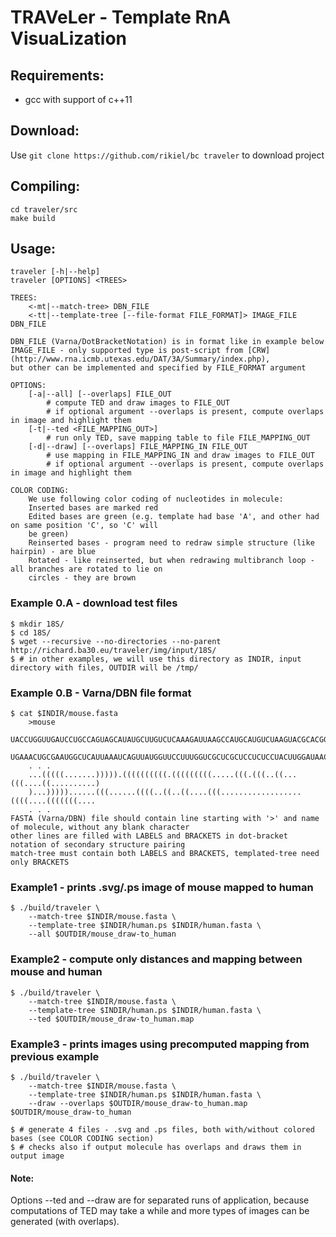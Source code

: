 # TRAVeLer - Template RnA VisuaLization

## Requirements:
- gcc with support of c++11

## Download:
Use `git clone https://github.com/rikiel/bc traveler` to download project

## Compiling:
	cd traveler/src
	make build

## Usage:
	traveler [-h|--help]
	traveler [OPTIONS] <TREES>

	TREES:
		<-mt|--match-tree> DBN_FILE
		<-tt|--template-tree [--file-format FILE_FORMAT]> IMAGE_FILE DBN_FILE

	DBN_FILE (Varna/DotBracketNotation) is in format like in example below
	IMAGE_FILE - only supported type is post-script from [CRW](http://www.rna.icmb.utexas.edu/DAT/3A/Summary/index.php),
	but other can be implemented and specified by FILE_FORMAT argument

	OPTIONS:
		[-a|--all] [--overlaps] FILE_OUT
			# compute TED and draw images to FILE_OUT
			# if optional argument --overlaps is present, compute overlaps in image and highlight them
		[-t|--ted <FILE_MAPPING_OUT>]
			# run only TED, save mapping table to file FILE_MAPPING_OUT
		[-d|--draw] [--overlaps] FILE_MAPPING_IN FILE_OUT
			# use mapping in FILE_MAPPING_IN and draw images to FILE_OUT
			# if optional argument --overlaps is present, compute overlaps in image and highlight them

	COLOR CODING:
		We use following color coding of nucleotides in molecule:
		Inserted bases are marked red
		Edited bases are green (e.g. template had base 'A', and other had on same position 'C', so 'C' will
		be green)
		Reinserted bases - program need to redraw simple structure (like hairpin) - are blue
		Rotated - like reinserted, but when redrawing multibranch loop - all branches are rotated to lie on
		circles - they are brown

### Example 0.A - download test files
	$ mkdir 18S/
	$ cd 18S/
	$ wget --recursive --no-directories --no-parent http://richard.ba30.eu/traveler/img/input/18S/
	$ # in other examples, we will use this directory as INDIR, input directory with files, OUTDIR will be /tmp/

### Example 0.B - Varna/DBN file format
	$ cat $INDIR/mouse.fasta
		>mouse
		UACCUGGUUGAUCCUGCCAGUAGCAUAUGCUUGUCUCAAAGAUUAAGCCAUGCAUGUCUAAGUACGCACGGCCGGUACAG
		UGAAACUGCGAAUGGCUCAUUAAAUCAGUUAUGGUUCCUUUGGUCGCUCGCUCCUCUCCUACUUGGAUAACUGUGGUAAU
		. . .
		...(((((.......))))).((((((((((.(((((((((.....(((.(((..((...(((....((..........)
		)...)))))......(((......((((..((..((....(((..................((((....(((((((....
		. . .
	FASTA (Varna/DBN) file should contain line starting with '>' and name of molecule, without any blank character
	other lines are filled with LABELS and BRACKETS in dot-bracket notation of secondary structure pairing
	match-tree must contain both LABELS and BRACKETS, templated-tree need only BRACKETS

### Example1 - prints .svg/.ps image of mouse mapped to human
	$ ./build/traveler \
		--match-tree $INDIR/mouse.fasta \
		--template-tree $INDIR/human.ps $INDIR/human.fasta \
		--all $OUTDIR/mouse_draw-to_human

### Example2 - compute only distances and mapping between mouse and human
	$ ./build/traveler \
		--match-tree $INDIR/mouse.fasta \
		--template-tree $INDIR/human.ps $INDIR/human.fasta \
		--ted $OUTDIR/mouse_draw-to_human.map

### Example3 - prints images using precomputed mapping from previous example
	$ ./build/traveler \
		--match-tree $INDIR/mouse.fasta \
		--template-tree $INDIR/human.ps $INDIR/human.fasta \
		--draw --overlaps $OUTDIR/mouse_draw-to_human.map $OUTDIR/mouse_draw-to_human

	$ # generate 4 files - .svg and .ps files, both with/without colored bases (see COLOR CODING section)
	$ # checks also if output molecule has overlaps and draws them in output image


#### Note:
Options --ted and --draw are for separated runs of application, because computations of TED may take a while
and more types of images can be generated (with overlaps).

